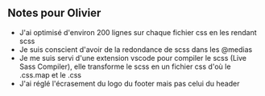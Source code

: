 ## Notes pour Olivier
- J'ai optimisé d'environ 200 lignes sur chaque fichier css en les rendant scss
- Je suis conscient d'avoir de la redondance de scss dans les @medias
- Je me suis servi d'une extension vscode pour compiler le scss (Live Sass Compiler), elle transforme le scss en un fichier css d'où le .css.map et le .css
- J'ai réglé l'écrasement du logo du footer mais pas celui du header